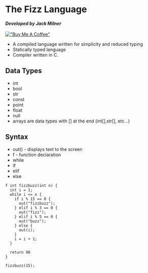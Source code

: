 # The Fizz Language
***Developed by Jack Milner***
\
\
[!["Buy Me A Coffee"](https://www.buymeacoffee.com/assets/img/custom_images/orange_img.png)](https://buymeacoffee.com/jackmilner)
* A compiled language written for simplicity and reduced typing
* Statically typed language
* Compiler written in C.
## Data Types
* int
* bool
* str
* const
* point
* float
* null
* arrays are data types with [] at the end (int[],str[], etc...)
## Syntax
* out() - displays text to the screen
* f - function declaration
* while
* if
* elif
* else
```
f int fizzbuzz(int n) {
  int i = 1;
  while i <= n {
    if i % 15 == 0 {
      out("fizzbuzz");
    } elif i % 3 == 0 {
      out("fizz");
    } elif i % 5 == 0 {
      out("buzz");
    } else {
      out(i);
    }
    i = i + 1;
  }

  return 90
}

fizzbuzz(15);
```
